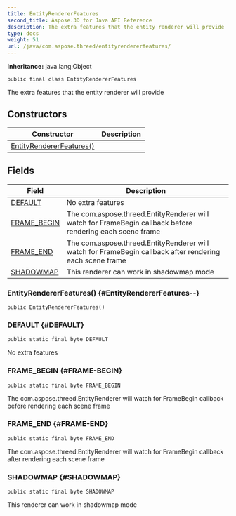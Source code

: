```yaml
---
title: EntityRendererFeatures
second_title: Aspose.3D for Java API Reference
description: The extra features that the entity renderer will provide
type: docs
weight: 51
url: /java/com.aspose.threed/entityrendererfeatures/
---
```


**Inheritance:**
java.lang.Object
```
public final class EntityRendererFeatures
```

The extra features that the entity renderer will provide
## Constructors

| Constructor | Description |
| --- | --- |
| [EntityRendererFeatures()](#EntityRendererFeatures--) |  |
## Fields

| Field | Description |
| --- | --- |
| [DEFAULT](#DEFAULT) | No extra features |
| [FRAME_BEGIN](#FRAME-BEGIN) | The com.aspose.threed.EntityRenderer will watch for FrameBegin callback before rendering each scene frame |
| [FRAME_END](#FRAME-END) | The com.aspose.threed.EntityRenderer will watch for FrameBegin callback after rendering each scene frame |
| [SHADOWMAP](#SHADOWMAP) | This renderer can work in shadowmap mode |
### EntityRendererFeatures() {#EntityRendererFeatures--}
```
public EntityRendererFeatures()
```


### DEFAULT {#DEFAULT}
```
public static final byte DEFAULT
```


No extra features

### FRAME_BEGIN {#FRAME-BEGIN}
```
public static final byte FRAME_BEGIN
```


The com.aspose.threed.EntityRenderer will watch for FrameBegin callback before rendering each scene frame

### FRAME_END {#FRAME-END}
```
public static final byte FRAME_END
```


The com.aspose.threed.EntityRenderer will watch for FrameBegin callback after rendering each scene frame

### SHADOWMAP {#SHADOWMAP}
```
public static final byte SHADOWMAP
```


This renderer can work in shadowmap mode

